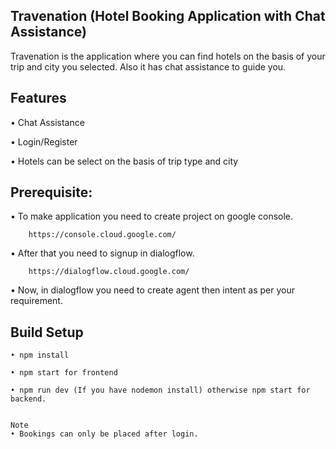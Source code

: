 ## Travenation (Hotel Booking Application with Chat Assistance)

Travenation is the application where you can find hotels on
the basis of your trip and city you selected. Also it has chat assistance to guide you.


## Features

• Chat Assistance

• Login/Register

• Hotels can be select on the basis of trip type and city


## Prerequisite:
• To make application you need to create project on google console.
```
    https://console.cloud.google.com/
```

• After that you need to signup in dialogflow.
```    
    https://dialogflow.cloud.google.com/
 ```
• Now, in dialogflow you need to create agent then intent as per your requirement.

## Build Setup

```
• npm install

• npm start for frontend

• npm run dev (If you have nodemon install) otherwise npm start for backend.


Note
• Bookings can only be placed after login.

```